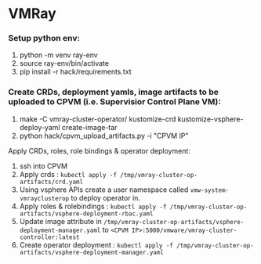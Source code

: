 # VMRay


### Setup python env:
1. python -m venv ray-env
2. source ray-env/bin/activate
3. pip install -r hack/requirements.txt

### Create CRDs, deployment yamls, image artifacts to be uploaded to CPVM (i.e. Supervisior Control Plane VM):
1. make -C vmray-cluster-operator/ kustomize-crd kustomize-vsphere-deploy-yaml create-image-tar
2. python hack/cpvm_upload_artifacts.py -i "CPVM IP"

Apply CRDs, roles, role bindings & operator deployment:
1. ssh into CPVM
2. Apply crds : `kubectl apply -f /tmp/vmray-cluster-op-artifacts/crd.yaml`
3. Using vsphere APIs create a user namespace called `vmw-system-vmrayclusterop` to deploy operator in.
4. Apply roles & rolebindings : `kubectl apply -f /tmp/vmray-cluster-op-artifacts/vsphere-deployment-rbac.yaml`
5. Update image attribute in `/tmp/vmray-cluster-op-artifacts/vsphere-deployment-manager.yaml` to `<CPVM IP>:5000/vmware/vmray-cluster-controller:latest`
5. Create operator deployment : `kubectl apply -f /tmp/vmray-cluster-op-artifacts/vsphere-deployment-manager.yaml`